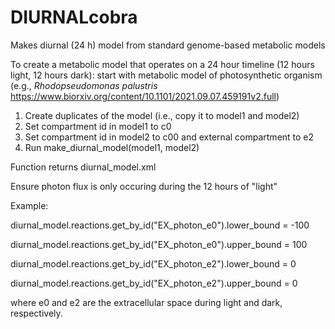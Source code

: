 # DIURNALcobra
Makes diurnal (24 h) model from standard genome-based metabolic models


To create a metabolic model that operates on a 24 hour timeline (12 hours light, 12 hours dark):
start with metabolic model of photosynthetic organism (e.g., _Rhodopseudomonas palustris_ https://www.biorxiv.org/content/10.1101/2021.09.07.459191v2.full)
1. Create duplicates of the model (i.e., copy it to model1 and model2)
2. Set compartment id in model1 to c0
3. Set compartment id in model2 to c00 and external compartment to e2
4. Run make_diurnal_model(model1, model2)

Function returns diurnal_model.xml

Ensure photon flux is only occuring during the 12 hours of "light"

Example:

diurnal_model.reactions.get_by_id("EX_photon_e0").lower_bound = -100

diurnal_model.reactions.get_by_id("EX_photon_e0").upper_bound = 100

diurnal_model.reactions.get_by_id("EX_photon_e2").lower_bound = 0

diurnal_model.reactions.get_by_id("EX_photon_e2").upper_bound = 0

where e0 and e2 are the extracellular space during light and dark, respectively. 

